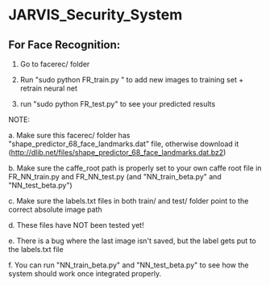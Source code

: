 # JARVIS_Security_System

## For Face Recognition:

1. Go to facerec/ folder

2. Run "sudo python FR_train.py <name>" to add new images to training set + retrain neural net

3. run "sudo python FR_test.py" to see your predicted results

NOTE:

a. Make sure this facerec/ folder has "shape_predictor_68_face_landmarks.dat" file, otherwise download it (http://dlib.net/files/shape_predictor_68_face_landmarks.dat.bz2)

b. Make sure the caffe_root path is properly set to your own caffe root file in FR_NN_train.py and FR_NN_test.py (and "NN_train_beta.py" and "NN_test_beta.py")

c. Make sure the labels.txt files in both train/ and test/ folder point to the correct absolute image path

d. These files have NOT been tested yet!

e. There is a bug where the last image isn't saved, but the label gets put to the labels.txt file

f. You can run "NN_train_beta.py" and "NN_test_beta.py" to see how the system should work once integrated properly.
